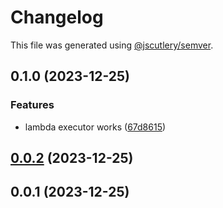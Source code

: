 # Changelog

This file was generated using [@jscutlery/semver](https://github.com/jscutlery/semver).

## 0.1.0 (2023-12-25)


### Features

* lambda executor works ([67d8615](https://github.com/skilef/aws-deploy-plugins/commit/67d8615a120cd9990b7ef7daa92988c37eb22fa5))

## [0.0.2](https://github.com/skilef/aws-deploy-plugins/compare/lambda-0.0.1...lambda-0.0.2) (2023-12-25)

## 0.0.1 (2023-12-25)
